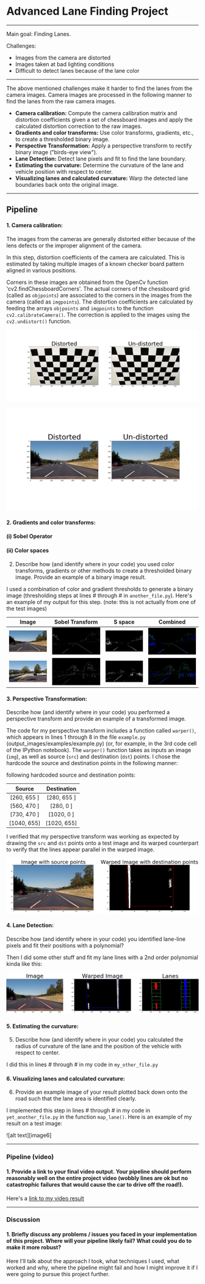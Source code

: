 
# **Advanced Lane Finding Project** 

---

Main goal: Finding Lanes.

Challenges: 
* Images from the camera are distorted
* Images taken at bad lighting conditions
* Difficult to detect lanes because of the lane color

---
The above mentioned challenges make it harder to find the lanes from the camera images. Camera images are processed in the following manner to find the lanes from the raw camera images.

* **Camera calibration:** Compute the camera calibration matrix and distortion coefficients given a set of chessboard images and apply the calculated distortion correction to the raw images.
* **Gradients and color transforms:** Use color transforms, gradients, etc., to create a thresholded binary image.
* **Perspective Transformation:** Apply a perspective transform to rectify binary image ("birds-eye view").
* **Lane Detection:** Detect lane pixels and fit to find the lane boundary.
* **Estimating the curvature:** Determine the curvature of the lane and vehicle position with respect to center.
* **Visualizing lanes and calculated curvature:** Warp the detected lane boundaries back onto the original image.


[//]: # (Image References)

[undist_checker_board]: ./output_images/undistorted/Checker_board.jpg "Undistorted Checker Board"
[undist_test_img]: ./output_images/undistorted/test_img.jpg "Undistorted Test image"
[c_spaces_img1]: ./output_images/color_spaces/img1.jpg "Test image"
[c_spaces_img1_sobel]: ./output_images/color_spaces/img1_sobel.jpg "Sobel-x"
[c_spaces_img1_s_space]: ./output_images/color_spaces/img1_s_space.jpg "S space from HLS"
[c_spaces_img1_combined]: ./output_images/color_spaces/img1_combined.jpg "Sobel and S combined"
[c_spaces_img2]: ./output_images/color_spaces/img2.jpg "Test image"
[c_spaces_img2_sobel]: ./output_images/color_spaces/img2_sobel.jpg "Sobel-x"
[c_spaces_img2_s_space]: ./output_images/color_spaces/img2_s_space.jpg "S space from HLS"
[c_spaces_img2_combined]: ./output_images/color_spaces/img2_combined.jpg "Sobel and S combined"
[perspective_transform]: ./output_images/perspective_transform/perspective_transform.png "Perspective Transformation"
[lanes]: ./output_images/lane_detection/lane_detection.jpg "Lane Detection"
[video1]: ./project_video.mp4 "Video"

---
## Pipeline

#### **1. Camera calibration:**
The images from the cameras are generally distorted either because of the lens defects or the improper alignment of the camera.

In this step, distortion coefficients of the camera are calculated. This is estimated by taking multiple images of a known checker board pattern aligned in various positions.

Corners in these images are obtained from the OpenCv function 'cv2.findChessboardCorners'. The actual corners of the chessboard grid (called as `objpoints`) are associated to the corners in the images from the camera (called as `imgpoints`). The distortion coefficients are calculated by feeding the arrays  `objpoints` and `imgpoints` to the function `cv2.calibrateCamera()`. The correction is applied to the images using the `cv2.undistort()` function.


![alt text][undist_checker_board]

![alt text][undist_test_img]


#### **2. Gradients and color transforms:** 

#### (i) Sobel Operator

#### (ii) Color spaces

2. Describe how (and identify where in your code) you used color transforms, gradients or other methods to create a thresholded binary image.  Provide an example of a binary image result.

I used a combination of color and gradient thresholds to generate a binary image (thresholding steps at lines # through # in `another_file.py`).  Here's an example of my output for this step.  (note: this is not actually from one of the test images)

| Image| Sobel Transform| S space| Combined|
|:-:|:-:|:-:|:-:|
|![alt text][c_spaces_img1]|![alt text][c_spaces_img1_sobel]|![alt text][c_spaces_img1_s_space]|![alt text][c_spaces_img1_combined]|
|![alt text][c_spaces_img2]|![alt text][c_spaces_img2_sobel]|![alt text][c_spaces_img2_s_space]|![alt text][c_spaces_img2_combined]|

#### **3. Perspective Transformation:**
 Describe how (and identify where in your code) you performed a perspective transform and provide an example of a transformed image.

The code for my perspective transform includes a function called `warper()`, which appears in lines 1 through 8 in the file `example.py` (output_images/examples/example.py) (or, for example, in the 3rd code cell of the IPython notebook).  The `warper()` function takes as inputs an image (`img`), as well as source (`src`) and destination (`dst`) points.  I chose the hardcode the source and destination points in the following manner:


following hardcoded source and destination points:

| Source        | Destination   | 
|:-------------:|:-------------:| 
| [260, 655 ]   | [280, 655 ]   | 
| [560, 470 ]   | [280, 0   ]   |
| [730, 470 ]   | [1020, 0  ]   |
| [1040, 655]   | [1020, 655]   |

I verified that my perspective transform was working as expected by drawing the `src` and `dst` points onto a test image and its warped counterpart to verify that the lines appear parallel in the warped image.

![alt text][perspective_transform]

#### **4. Lane Detection:**
 Describe how (and identify where in your code) you identified lane-line pixels and fit their positions with a polynomial?

Then I did some other stuff and fit my lane lines with a 2nd order polynomial kinda like this:

![alt text][lanes]

#### **5. Estimating the curvature:**
5. Describe how (and identify where in your code) you calculated the radius of curvature of the lane and the position of the vehicle with respect to center.

I did this in lines # through # in my code in `my_other_file.py`

#### **6. Visualizing lanes and calculated curvature:**
6. Provide an example image of your result plotted back down onto the road such that the lane area is identified clearly.

I implemented this step in lines # through # in my code in `yet_another_file.py` in the function `map_lane()`.  Here is an example of my result on a test image:

![alt text][image6]

---

### Pipeline (video)

#### 1. Provide a link to your final video output.  Your pipeline should perform reasonably well on the entire project video (wobbly lines are ok but no catastrophic failures that would cause the car to drive off the road!).

Here's a [link to my video result](./project_video.mp4)

---

### Discussion

#### 1. Briefly discuss any problems / issues you faced in your implementation of this project.  Where will your pipeline likely fail?  What could you do to make it more robust?

Here I'll talk about the approach I took, what techniques I used, what worked and why, where the pipeline might fail and how I might improve it if I were going to pursue this project further.  
